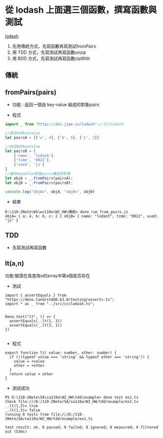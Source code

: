 # 從 lodash 上面選三個函數，撰寫函數與測試
[lodash](https://lodash.com/)
1. 先用傳統方式，先寫函數再寫測試fromPairs
2. 用 TDD 方式，先寫測試再寫函數unzip
3. 用 BDD 方式，先寫測試再寫函數zipWith

## 傳統
## fromPairs(pairs)
* 功能 : 返回一個由 key-value 組成的對象pairs

* 程式

```js
import _ from "https://dev.jspm.io/lodash";//引入lodash

//設定A的keyValue
let pairsA = [['a', 4], ['b', 6], ['c', 2]] 

//設定B的keyValue
let pairsB = [ 
    ['name', 'lodash'],  
    ['time', '0922'],  
    ['used', 'js'] 
] 
//儲存keyValue對應pairs構成的對象
let objA = _.fromPairs(pairsA); 
let objB = _.fromPairs(pairsB); 

console.log("objA=", objA, "objB=", objB)
```
* 結果
```PS
D:\110-2Note\WS\ws110a\W2_HW\傳統> deno run from_pairs.js
objA= { a: 4, b: 6, c: 2 } objB= { name: "lodash", time: "0922", used: "js" }
```

## TDD
* 先寫測試再寫函數
## lt(a,n)
功能:驗證在長度為n的array中第a個是否存在

* 測試
```
import { assertEquals } from "https://deno.land/std@0.63.0/testing/asserts.ts";
import * as _ from "../src/ccclodash.ts";


Deno.test("lt", () => {
  assertEquals(_.lt(1, 3))
  assertEquals(_.lt(3, 1))
})


```
* 程式
```
export function lt( value: number, other: number) {
  if (!(typeof value === 'string' && typeof other === 'string')) {
    value = +value
    other = +other
  }
  return value < other
}
```
* 測試成功
```
PS D:\110-2Note\SA\sa110a\W2_HW\tdd\example> deno test ex1.ts
Check file:///D:/110-2Note/SA/sa110a/W2_HW/tdd/example/ex1.ts
_.lt(1,3)= true
_.lt(1,3)= false
running 0 tests from file:///D:/110-2Note/SA/sa110a/W2_HW/tdd/example/ex1.ts

test result: ok. 0 passed; 0 failed; 0 ignored; 0 measured; 0 filtered out (53ms)
```